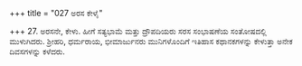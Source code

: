 +++
title = "027 ಅರಸ ಕೇಳೈ"

+++
27. ಅರಸನೇ, ಕೇಳು. ಹೀಗೆ ಸತ್ಯಭಾಮೆ ಮತ್ತು ದ್ರೌಪದಿಯರು ಸರಸ ಸಂಭಾಷಣೆಯ ಸಂತೋಷದಲ್ಲಿ ಮುಳುಗಿದರು. ಶ್ರೀಹರಿ, ಧರ್ಮರಾಯ, ಭೀಮಾರ್ಜುನರು ಮುನಿಗಳೊಂದಿಗೆ ಇತಿಹಾಸ ಕಥಾನಕಗಳನ್ನು ಕೇಳುತ್ತಾ ಅನೇಕ ದಿವಸಗಳನ್ನು ಕಳೆದರು.